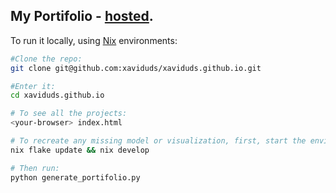 ## My Portifolio - <a href="https://xaviduds.github.io/">hosted</a>.

To run it locally, using <a href="https://nix.dev/install-nix.html">Nix</a> environments:

```bash
#Clone the repo:
git clone git@github.com:xaviduds/xaviduds.github.io.git

#Enter it:
cd xaviduds.github.io

# To see all the projects:
<your-browser> index.html

# To recreate any missing model or visualization, first, start the environment:
nix flake update && nix develop

# Then run:
python generate_portifolio.py
```
